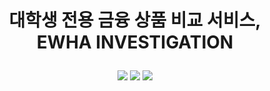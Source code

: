 # <p align="center">대학생 전용 금융 상품 비교 서비스, <br>EWHA INVESTIGATION </p>

<p align='center'>
  <img src="https://img.shields.io/badge/react-%2361DAFB&style=flat-square&logo=react&logoColor=white">  
  <img src="https://img.shields.io/badge/javascript-%23F7DF1E%style=flat&logo=javascript&logoColor">
  <img src="https://img.shields.io/badge/springboot-%236DB33F">
</p>

